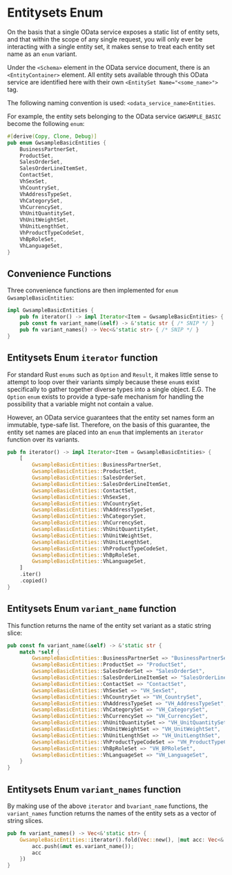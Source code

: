 # Entitysets Enum

On the basis that a single OData service exposes a static list of entity sets, and that within the scope of any single request, you will only ever be interacting with a single entity set, it makes sense to treat each entity set name as an `enum` variant.

Under the `<Schema>` element in the OData service document, there is an `<EntityContainer>` element.
All entity sets available through this OData service are identified here with their own `<EntitySet Name="<some_name>">` tag.

The following naming convention is used: `<odata_service_name>Entities`.

For example, the entity sets belonging to the OData service `GWSAMPLE_BASIC` become the following `enum`:

```rust
#[derive(Copy, Clone, Debug)]
pub enum GwsampleBasicEntities {
    BusinessPartnerSet,
    ProductSet,
    SalesOrderSet,
    SalesOrderLineItemSet,
    ContactSet,
    VhSexSet,
    VhCountrySet,
    VhAddressTypeSet,
    VhCategorySet,
    VhCurrencySet,
    VhUnitQuantitySet,
    VhUnitWeightSet,
    VhUnitLengthSet,
    VhProductTypeCodeSet,
    VhBpRoleSet,
    VhLanguageSet,
}
```

## Convenience Functions

Three convenience functions are then implemented for `enum GwsampleBasicEntities`:

```rust
impl GwsampleBasicEntities {
    pub fn iterator() -> impl Iterator<Item = GwsampleBasicEntities> { /* SNIP */ }
    pub const fn variant_name(&self) -> &'static str { /* SNIP */ }
    pub fn variant_names() -> Vec<&'static str> { /* SNIP */ }
}
```

## Entitysets Enum `iterator` function

For standard Rust `enums` such as `Option` and `Result`, it makes little sense to attempt to loop over their variants simply because these `enum`s exist specifically to gather together diverse types into a single object.
E.G. The `Option` `enum` exists to provide a type-safe mechanism for handling the possibility that a variable might not contain a value.

However, an OData service guarantees that the entity set names form an immutable, type-safe list.
Therefore, on the basis of this guarantee, the entity set names are placed into an `enum` that implements an `iterator` function over its variants.

```rust
pub fn iterator() -> impl Iterator<Item = GwsampleBasicEntities> {
    [
        GwsampleBasicEntities::BusinessPartnerSet,
        GwsampleBasicEntities::ProductSet,
        GwsampleBasicEntities::SalesOrderSet,
        GwsampleBasicEntities::SalesOrderLineItemSet,
        GwsampleBasicEntities::ContactSet,
        GwsampleBasicEntities::VhSexSet,
        GwsampleBasicEntities::VhCountrySet,
        GwsampleBasicEntities::VhAddressTypeSet,
        GwsampleBasicEntities::VhCategorySet,
        GwsampleBasicEntities::VhCurrencySet,
        GwsampleBasicEntities::VhUnitQuantitySet,
        GwsampleBasicEntities::VhUnitWeightSet,
        GwsampleBasicEntities::VhUnitLengthSet,
        GwsampleBasicEntities::VhProductTypeCodeSet,
        GwsampleBasicEntities::VhBpRoleSet,
        GwsampleBasicEntities::VhLanguageSet,
    ]
    .iter()
    .copied()
}
```

## Entitysets Enum `variant_name` function

This function returns the name of the entity set variant as a static string slice:

```rust
pub const fn variant_name(&self) -> &'static str {
    match *self {
        GwsampleBasicEntities::BusinessPartnerSet => "BusinessPartnerSet",
        GwsampleBasicEntities::ProductSet => "ProductSet",
        GwsampleBasicEntities::SalesOrderSet => "SalesOrderSet",
        GwsampleBasicEntities::SalesOrderLineItemSet => "SalesOrderLineItemSet",
        GwsampleBasicEntities::ContactSet => "ContactSet",
        GwsampleBasicEntities::VhSexSet => "VH_SexSet",
        GwsampleBasicEntities::VhCountrySet => "VH_CountrySet",
        GwsampleBasicEntities::VhAddressTypeSet => "VH_AddressTypeSet",
        GwsampleBasicEntities::VhCategorySet => "VH_CategorySet",
        GwsampleBasicEntities::VhCurrencySet => "VH_CurrencySet",
        GwsampleBasicEntities::VhUnitQuantitySet => "VH_UnitQuantitySet",
        GwsampleBasicEntities::VhUnitWeightSet => "VH_UnitWeightSet",
        GwsampleBasicEntities::VhUnitLengthSet => "VH_UnitLengthSet",
        GwsampleBasicEntities::VhProductTypeCodeSet => "VH_ProductTypeCodeSet",
        GwsampleBasicEntities::VhBpRoleSet => "VH_BPRoleSet",
        GwsampleBasicEntities::VhLanguageSet => "VH_LanguageSet",
    }
}
```

## Entitysets Enum `variant_names` function

By making use of the above `iterator` and `bvariant_name` functions, the `variant_names` function returns the names of the entity sets as a vector of string slices.

```rust
pub fn variant_names() -> Vec<&'static str> {
    GwsampleBasicEntities::iterator().fold(Vec::new(), |mut acc: Vec<&'static str>, es| {
        acc.push(&mut es.variant_name());
        acc
    })
}
```
